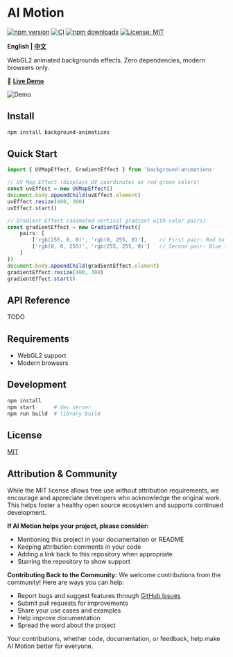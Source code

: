 # AI Motion

[![npm version](https://badge.fury.io/js/background-animations.svg)](https://www.npmjs.com/package/background-animations)
[![CI](https://github.com/gaomeng1900/background-animations/workflows/CI/badge.svg)](https://github.com/gaomeng1900/background-animations/actions)
[![npm downloads](https://img.shields.io/npm/dm/background-animations.svg)](https://www.npmjs.com/package/background-animations)
[![License: MIT](https://img.shields.io/badge/License-MIT-yellow.svg)](https://opensource.org/licenses/MIT)

**English | [中文](README.zh-CN.md)**

WebGL2 animated backgrounds effects. Zero dependencies, modern browsers only.

🌈 **[Live Demo](https://gaomeng1900.github.io/background-animations/)**

![Demo](public/demo.gif)

## Install

```bash
npm install background-animations
```

## Quick Start

```ts
import { UVMapEffect, GradientEffect } from 'background-animations'

// UV Map Effect (displays UV coordinates as red-green colors)
const uvEffect = new UVMapEffect()
document.body.appendChild(uvEffect.element)
uvEffect.resize(400, 300)
uvEffect.start()

// Gradient Effect (animated vertical gradient with color pairs)
const gradientEffect = new GradientEffect({
    pairs: [
        ['rgb(255, 0, 0)', 'rgb(0, 255, 0)'],    // First pair: Red to Green
        ['rgb(0, 0, 255)', 'rgb(255, 255, 0)']   // Second pair: Blue to Yellow
    ]
})
document.body.appendChild(gradientEffect.element)
gradientEffect.resize(400, 300)
gradientEffect.start()
```

## API Reference

TODO

## Requirements

- WebGL2 support
- Modern browsers

## Development

```bash
npm install
npm start      # dev server
npm run build  # library build
```

## License

[MIT](./LICENSE)

## Attribution & Community

While the MIT license allows free use without attribution requirements, we encourage and appreciate developers who acknowledge the original work. This helps foster a healthy open source ecosystem and supports continued development.

**If AI Motion helps your project, please consider:**

- Mentioning this project in your documentation or README
- Keeping attribution comments in your code
- Adding a link back to this repository when appropriate
- Starring the repository to show support

**Contributing Back to the Community:**
We welcome contributions from the community! Here are ways you can help:

- Report bugs and suggest features through [GitHub Issues](https://github.com/gaomeng1900/background-animations/issues)
- Submit pull requests for improvements
- Share your use cases and examples
- Help improve documentation
- Spread the word about the project

Your contributions, whether code, documentation, or feedback, help make AI Motion better for everyone.
